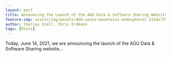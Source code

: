 ```yaml
---
layout: post
title: Announcing the Launch of the AGU Data & Software Sharing Website
feature-img: assets/img/pexels/AGU-space-mountains-atmospherel-1314x739.jpg
author: Shelley Stall, Chris Erdmann
tags: [Posts]
---
```


Today, June 14, 2021, we are announcing the launch of the AGU Data & Software Sharing website...


